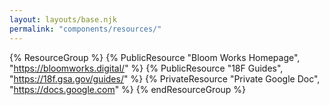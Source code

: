 ```yaml
---
layout: layouts/base.njk
permalink: "components/resources/"
---
```


{% ResourceGroup %}
  {% PublicResource "Bloom Works Homepage", "https://bloomworks.digital/" %}
  {% PublicResource "18F Guides", "https://18f.gsa.gov/guides/" %}
  {% PrivateResource "Private Google Doc", "https://docs.google.com" %}
{% endResourceGroup %}

